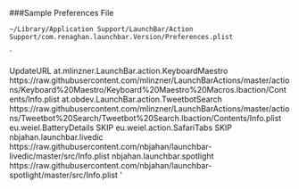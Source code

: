 ###Sample Preferences File

`~/Library/Application Support/LaunchBar/Action Support/com.renaghan.launchbar.Version/Preferences.plist`

`<?xml version="1.0" encoding="UTF-8"?>
<!DOCTYPE plist PUBLIC "-//Apple//DTD PLIST 1.0//EN" "http://www.apple.com/DTDs/PropertyList-1.0.dtd">
<plist version="1.0">
<dict>
	<key>UpdateURL</key>
	<dict>
		<key>at.mlinzner.LaunchBar.action.KeyboardMaestro</key>
		<string>https://raw.githubusercontent.com/mlinzner/LaunchBarActions/master/actions/Keyboard%20Maestro/Keyboard%20Maestro%20Macros.lbaction/Contents/Info.plist</string>
		<key>at.obdev.LaunchBar.action.TweetbotSearch</key>
		<string>https://raw.githubusercontent.com/mlinzner/LaunchBarActions/master/actions/Tweetbot%20Search/Tweetbot%20Search.lbaction/Contents/Info.plist</string>
		<key>eu.weiel.BatteryDetails</key>
		<string>SKIP</string>
		<key>eu.weiel.action.SafariTabs</key>
		<string>SKIP</string>
		<key>nbjahan.launchbar.livedic</key>
		<string>https://raw.githubusercontent.com/nbjahan/launchbar-livedic/master/src/Info.plist</string>
		<key>nbjahan.launchbar.spotlight</key>
		<string>https://raw.githubusercontent.com/nbjahan/launchbar-spotlight/master/src/Info.plist</string>
	</dict>
</dict>
</plist>'